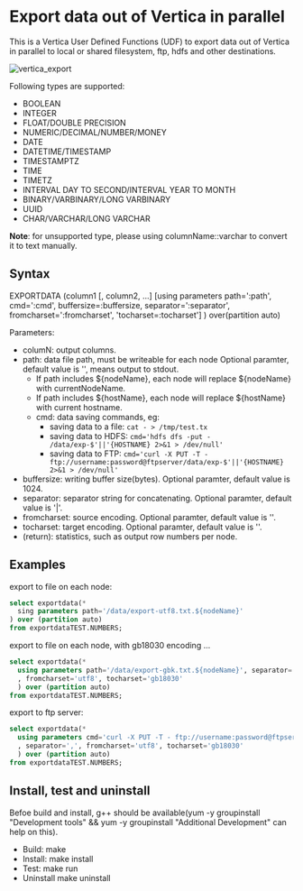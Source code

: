 # Export data out of Vertica in parallel

This is a Vertica User Defined Functions (UDF) to export data out of Vertica in parallel to local or shared filesystem, ftp, hdfs and other destinations.

![vertica_export](./imgs/vertica_export.png)

Following types are supported:

- BOOLEAN
- INTEGER
- FLOAT/DOUBLE PRECISION
- NUMERIC/DECIMAL/NUMBER/MONEY
- DATE
- DATETIME/TIMESTAMP
- TIMESTAMPTZ
- TIME
- TIMETZ
- INTERVAL DAY TO SECOND/INTERVAL YEAR TO MONTH
- BINARY/VARBINARY/LONG VARBINARY
- UUID
- CHAR/VARCHAR/LONG VARCHAR

**Note**: for unsupported type, please using columnName::varchar to convert it to text manually.

## Syntax

EXPORTDATA (column1 [, column2, ...] [using parameters path=':path', cmd=':cmd', buffersize=:buffersize, separator=':separator', fromcharset=':fromcharset', 'tocharset=:tocharset'] ) over(partition auto)

Parameters:

- columN: output columns.
- path: data file path, must be writeable for each node Optional paramter, default value is '', means output to stdout.
  - If path includes ${nodeName}, each node will replace ${nodeName} with currentNodeName.
  - If path includes ${hostName}, each node will replace ${hostName} with current hostname.
  - cmd: data saving commands, eg:
    - saving data to a file: ```cat - > /tmp/test.tx```
    - saving data to HDFS: ```cmd='hdfs dfs -put - /data/exp-$'||'{HOSTNAME} 2>&1 > /dev/null'```
    - saving data to FTP: ```cmd='curl -X PUT -T - ftp://username:password@ftpserver/data/exp-$'||'{HOSTNAME} 2>&1 > /dev/null'```
- buffersize: writing buffer size(bytes). Optional paramter, default value is 1024.
- separator: separator string for concatenating. Optional paramter, default value is '|'.
- fromcharset: source encoding. Optional paramter, default value is ''.
- tocharset: target encoding. Optional paramter, default value is ''.
- (return): statistics, such as output row numbers per node.

## Examples

export to file on each node:

```SQL
select exportdata(*
  sing parameters path='/data/export-utf8.txt.${nodeName}'
) over (partition auto)
from exportdataTEST.NUMBERS;
```

export to file on each node, with gb18030 encoding ...

```SQL
select exportdata(*
  using parameters path='/data/export-gbk.txt.${nodeName}', separator=','
  , fromcharset='utf8', tocharset='gb18030'
  ) over (partition auto)
from exportdataTEST.NUMBERS;
```

export to ftp server:

```SQL
select exportdata(*
  using parameters cmd='curl -X PUT -T - ftp://username:password@ftpserver/data/exp-${hostName} 2>&1 > /dev/null'
  , separator=',', fromcharset='utf8', tocharset='gb18030'
  ) over (partition auto)
from exportdataTEST.NUMBERS;
```

## Install, test and uninstall

Befoe build and install, g++ should be available(yum -y groupinstall "Development tools" && yum -y groupinstall "Additional Development" can help on this).

- Build: make
- Install: make install
- Test: make run
- Uninstall make uninstall
